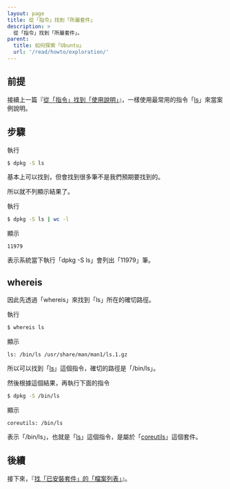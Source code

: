 ```yaml
---
layout: page
title: 從「指令」找到「所屬套件」
description: >
  從「指令」找到「所屬套件」。
parent:
  title: 如何探索「Ubuntu」
  url: '/read/howto/exploration/'
---
```



## 前提

接續上一篇『[從「指令」找到「使用說明」]([從「指令」找到「使用說明」](/book-ubuntu-qna/read/howto/exploration/command-and-manpage.html))』，一樣使用最常用的指令「[ls](http://manpages.ubuntu.com/manpages/xenial/en/man1/ls.1.html)」來當案例說明。


## 步驟

執行

``` sh
$ dpkg -S ls
```

基本上可以找到，但會找到很多筆不是我們預期要找到的。

所以就不列顯示結果了。

執行

``` sh
$ dpkg -S ls | wc -l
```

顯示

```
11979
```

表示系統當下執行「dpkg -S ls」會列出「11979」筆。


## whereis

因此先透過「whereis」來找到「ls」所在的確切路徑。

執行

``` sh
$ whereis ls
```

顯示

```
ls: /bin/ls /usr/share/man/man1/ls.1.gz
```

所以可以找到「[ls](http://manpages.ubuntu.com/manpages/xenial/en/man1/ls.1.html)」這個指令，確切的路徑是「/bin/ls」。

然後根據這個結果，再執行下面的指令

``` sh
$ dpkg -S /bin/ls
```

顯示

```
coreutils: /bin/ls
```

表示「/bin/ls」，也就是「[ls](http://manpages.ubuntu.com/manpages/xenial/en/man1/ls.1.html)」這個指令，是屬於「[coreutils](http://packages.ubuntu.com/xenial/coreutils)」這個套件。

## 後續

接下來，『[找「已安裝套件」的「檔案列表」](/book-ubuntu-qna/read/howto/exploration/package-installed-filelist.html)』。
